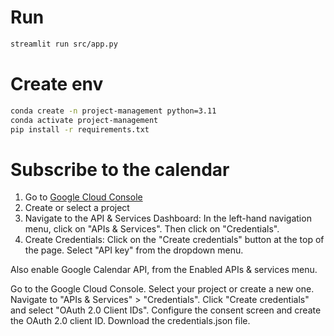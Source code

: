 # Run
```bash
streamlit run src/app.py
```

# Create env
```bash
conda create -n project-management python=3.11
conda activate project-management
pip install -r requirements.txt
```

# Subscribe to the calendar

1. Go to [Google Cloud Console](https://console.cloud.google.com/welcome?pli=1&inv=1&invt=AbqhwA&project=diffusion-426801)
2. Create or select a project
3. Navigate to the API & Services Dashboard: In the left-hand navigation menu, click on "APIs & Services". Then click on "Credentials".
4. Create Credentials: Click on the "Create credentials" button at the top of the page. Select "API key" from the dropdown menu.

Also enable Google Calendar API, from the Enabled APIs & services menu.

Go to the Google Cloud Console.
Select your project or create a new one.
Navigate to "APIs & Services" > "Credentials".
Click "Create credentials" and select "OAuth 2.0 Client IDs".
Configure the consent screen and create the OAuth 2.0 client ID.
Download the credentials.json file.